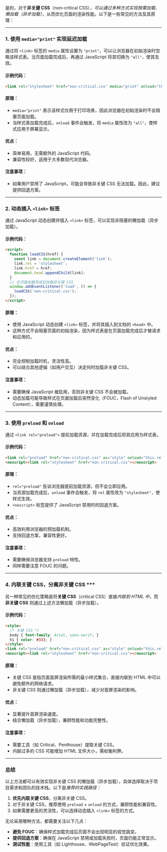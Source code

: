 是的，对于**非关键 CSS**（non-critical CSS），*可以通过多种方式实现按需加载、懒加载（异步加载）*，从而优化页面的渲染性能。以下是一些常见的方法及其原理：

---

### 1. 使用 `media="print"` 实现延迟加载
通过将 `<link>` 标签的 `media` 属性设置为 `"print"`，可以让浏览器在初始渲染时忽略该样式表。当页面加载完成后，再通过 JavaScript 将其切换为 `"all"`，使其生效。

#### 示例代码：
```html
<link rel="stylesheet" href="non-critical.css" media="print" onload="this.media='all'">
```

#### 原理：
- `media="print"` 表示该样式仅用于打印场景，因此浏览器在初始渲染时不会阻塞页面加载。
- 当样式表加载完成后，`onload` 事件会触发，将 `media` 属性改为 `"all"`，使样式应用于屏幕显示。

#### 优点：
- 简单易用，无需额外的 JavaScript 代码。
- 兼容性较好，适用于大多数现代浏览器。

#### 注意事项：
- 如果用户禁用了 JavaScript，可能会导致非关键 CSS 无法加载。因此，建议提供回退方案。

---

### 2. 动态插入 `<link>` 标签
通过 JavaScript 动态创建并插入 `<link>` 标签，可以实现非阻塞的懒加载（异步加载）。

#### 示例代码：
```html
<script>
  function loadCSS(href) {
    const link = document.createElement('link');
    link.rel = 'stylesheet';
    link.href = href;
    document.head.appendChild(link);
  }
  // 在页面加载完成后加载非关键 CSS
  window.addEventListener('load', () => {
    loadCSS('non-critical.css');
  });
</script>
```

#### 原理：
- 使用 JavaScript 动态创建 `<link>` 标签，并将其插入到文档的 `<head>` 中。
- 这种方式不会阻塞页面的初始渲染，因为样式表是在页面加载完成后才被请求和应用的。

#### 优点：
- 完全控制加载时机，灵活性高。
- 可以结合其他逻辑（如用户交互）决定何时加载非关键 CSS。

#### 注意事项：
- 需要确保 JavaScript 被启用，否则非关键 CSS 不会被加载。
- 动态加载可能导致样式在页面加载后突然变化（FOUC，Flash of Unstyled Content），需要谨慎处理。

---

### 3. 使用 `preload` 和 `onload`
通过 `<link rel="preload">` 提前加载资源，并在加载完成后将其应用为样式表。

#### 示例代码：
```html
<link rel="preload" href="non-critical.css" as="style" onload="this.rel='stylesheet'">
<noscript><link rel="stylesheet" href="non-critical.css"></noscript>
```

#### 原理：
- `rel="preload"` 告诉浏览器提前加载资源，但不会立即应用。
- 当资源加载完成后，`onload` 事件会触发，将 `rel` 属性改为 `"stylesheet"`，使样式生效。
- `<noscript>` 标签提供了 JavaScript 禁用时的回退方案。

#### 优点：
- 高效利用浏览器的预加载机制。
- 支持回退方案，兼容性更好。

#### 注意事项：
- 需要确保浏览器支持 `preload` 特性。
- 同样需要注意 FOUC 的问题。

---

### 4. 内联关键 CSS，分离非关键 CSS ***
另一种常见的优化策略是将**关键 CSS**（critical CSS）直接*内联到 HTML 中*，而**非关键 CSS** 则通过上述方法懒加载（异步加载）。

#### 示例代码：
```html
<style>
  /* 关键 CSS */
  body { font-family: Arial, sans-serif; }
  h1 { color: #333; }
</style>
<link rel="preload" href="non-critical.css" as="style" onload="this.rel='stylesheet'">
<noscript><link rel="stylesheet" href="non-critical.css"></noscript>
```

#### 原理：
- 关键 CSS 是指页面首屏渲染所需的最小样式集合，直接内联到 HTML 中可以避免额外的网络请求。
- 非关键 CSS 则通过懒加载（异步加载），减少对首屏渲染的影响。

#### 优点：
- 显著提升首屏渲染速度。
- 结合懒加载（异步加载），兼顾性能和功能完整性。

#### 注意事项：
- 需要工具（如 Critical、Penthouse）提取关键 CSS。
- 内联过多的 CSS 可能增加 HTML 文件大小，需权衡利弊。

---

### 总结
以上方法都可以有效实现非关键 CSS 的懒加载（异步加载），具体选择取决于项目需求和团队的技术栈。以下是*推荐的实践路径：*

1. **优先内联关键 CSS**，分离非关键 CSS。
2. 对于非关键 CSS，推荐使用 `preload` + `onload` 的方式，兼顾性能和兼容性。
3. 如果需要更高的灵活性，可以选择动态插入 `<link>` 标签的方式。

无论采用哪种方法，都需要关注以下几点：
- **避免 FOUC**：确保样式加载完成后页面不会出现明显的视觉跳变。
- **提供回退方案**：确保在 JavaScript 禁用或加载失败时，页面仍能正常显示。
- **测试性能**：使用工具（如 Lighthouse、WebPageTest）验证优化效果。
